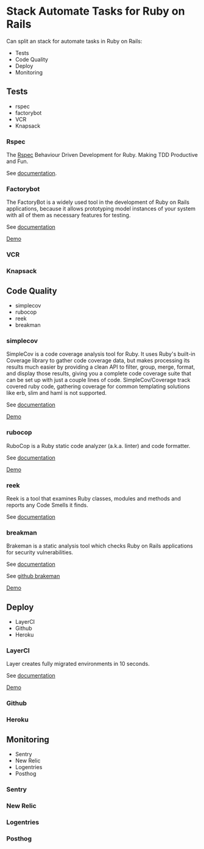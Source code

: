 # Stack Automate Tasks for Ruby on Rails

Can split an stack for automate tasks in Ruby on Rails:

-   Tests
-   Code Quality
-   Deploy
-   Monitoring

## Tests

-   rspec
-   factorybot
-   VCR
-   Knapsack

### Rspec

The [Rspec](https://rspec.info) Behaviour Driven Development for Ruby. Making TDD Productive and Fun.

See [documentation](https://rspec.info/documentation/).

### Factorybot

The FactoryBot is a widely used tool in the development of Ruby on Rails applications, because it allows prototyping model instances of your system with all of them as necessary features for testing.

See [documentation](https://github.com/thoughtbot/factory_bot#documentation)

[Demo](https://youtu.be/ef82mR9Mm8Q)

### VCR

### Knapsack

## Code Quality

-   simplecov
-   rubocop
-   reek
-   breakman

### simplecov

SimpleCov is a code coverage analysis tool for Ruby. It uses Ruby's built-in Coverage library to gather code coverage data, but makes processing its results much easier by providing a clean API to filter, group, merge, format, and display those results, giving you a complete code coverage suite that can be set up with just a couple lines of code. SimpleCov/Coverage track covered ruby code, gathering coverage for common templating solutions like erb, slim and haml is not supported.

See [documentation](https://github.com/simplecov-ruby/simplecov#getting-started)

[Demo](https://youtu.be/uM762RLy99c)

### rubocop

RuboCop is a Ruby static code analyzer (a.k.a. linter) and code formatter.

See [documentation](https://github.com/rubocop/rubocop#documentation)

[Demo](https://youtu.be/sfOGjcMVQ9U)

### reek

Reek is a tool that examines Ruby classes, modules and methods and reports any Code Smells it finds.

See [documentation](https://github.com/troessner/reek/#quickstart)

### breakman

Brakeman is a static analysis tool which checks Ruby on Rails applications for security vulnerabilities.

See [documentation](http://brakemanscanner.org/docs/)

See [github brakeman](https://github.com/presidentbeef/brakeman#brakeman)

[Demo](https://www.youtube.com/watch?v=DHHHnPwSY5I&t=3306s)

## Deploy

-   LayerCI
-   Github
-   Heroku

### LayerCI

Layer creates fully migrated environments in 10 seconds.

See [documentation](https://layerci.com/docs/home/what-is-layer)

[Demo](https://layerci.com/blog/may-2021-layerci-github-demo/)

### Github

### Heroku

## Monitoring

-   Sentry
-   New Relic
-   Logentries
-   Posthog

### Sentry

### New Relic

### Logentries

### Posthog
